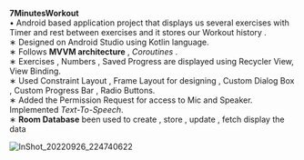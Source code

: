 __7MinutesWorkout__ <br>
• Android based application project that displays us several exercises with Timer and rest between exercises and
it stores our Workout history . <br>
∗ Designed on Android Studio using Kotlin language.<br>
∗ Follows __MVVM architecture__ , *Coroutines* . <br>
∗ Exercises , Numbers , Saved Progress are displayed using Recycler View, View Binding. <br>
∗ Used Constraint Layout , Frame Layout for designing , Custom Dialog Box , Custom Progress Bar , Radio
Buttons. <br>
∗ Added the Permission Request for access to Mic and Speaker. Implemented *Text-To-Speech*. <br>
∗ __Room Database__ been used to create , store , update , fetch display the data <br>

![InShot_20220926_224740622](https://user-images.githubusercontent.com/84584289/192341024-2193460a-fc49-4100-a9e7-6637b21f986a.gif)

